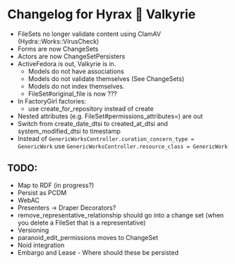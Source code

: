 # Changelog for Hyrax 💖 Valkyrie

* FileSets no longer validate content using ClamAV (Hydra::Works::VirusCheck)
* Forms are now ChangeSets
* Actors are now ChangeSetPersisters
* ActiveFedora is out, Valkyrie is in.
  * Models do not have associations
  * Models do not validate themselves (See ChangeSets)
  * Models do not index themselves.
  * FileSet#original_file is now ???
* In FactoryGirl factories:
  * use create_for_repository instead of create
* Nested attributes (e.g. FileSet#permissions_attributes=) are out
* Switch from create_date_dtsi to created_at_dtsi and system_modified_dtsi to timestamp
* Instead of `GenericWorksController.curation_concern_type = GenericWork` use
  `GenericWorksController.resource_class = GenericWork`

## TODO:

* Map to RDF (in progress?)
* Persist as PCDM
* WebAC
* Presenters -> Draper Decorators?
* remove_representative_relationship should go into a change set (when you delete a FileSet that is a representative)
* Versioning
* paranoid_edit_permissions moves to ChangeSet
* Noid integration
* Embargo and Lease - Where should these be persisted
